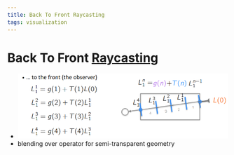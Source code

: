 ```yaml
---
title: Back To Front Raycasting
tags: visualization
---
```


# Back To Front [Raycasting](Raycasting.md)
- ![im](assets/Pasted%20Image%2020220418001932.png)
- blending over operator for semi-transparent geometry
































































































